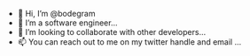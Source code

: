 - 👋 Hi, I’m @bodegram
- 👀 I’m a software engineer...
- 💞️ I’m looking to collaborate with other developers...
- 📫 You can reach out to me on my twitter handle and email ...

<!---
bodegram/bodegram is a ✨ special ✨ repository because its `README.md` (this file) appears on your GitHub profile.
You can click the Preview link to take a look at your changes.
--->
